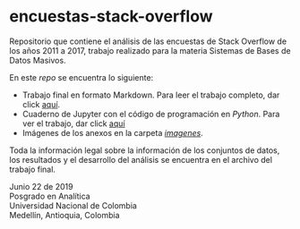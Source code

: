 # encuestas-stack-overflow

Repositorio que contiene el análisis de las encuestas de Stack Overflow de los años 2011 a 2017, trabajo realizado para la materia Sistemas de Bases de Datos Masivos. 

En este *repo* se encuentra lo siguiente:
+ Trabajo final en formato Markdown. Para leer el trabajo completo, dar click [aquí](https://juapatral.github.io/encuestas-stack-overflow/trabajo-final-sbdm.html).
+ Cuaderno de Jupyter con el código de programación en *Python*. Para ver el trabajo, dar click [aquí](https://github.com/Juapatral/encuestas-stack-overflow/blob/master/trabajo_final_sbdm_20191.ipynb)
+ Imágenes de los anexos en la carpeta [*imagenes*](https://github.com/Juapatral/encuestas-stack-overflow/tree/master/imagenes).

Toda la información legal sobre la información de los conjuntos de datos, los resultados y el desarrollo del análisis se encuentra en el archivo del trabajo final.

Junio 22 de 2019<br>
Posgrado en Analítica<br>
Universidad Nacional de Colombia<br>
Medellín, Antioquia, Colombia
